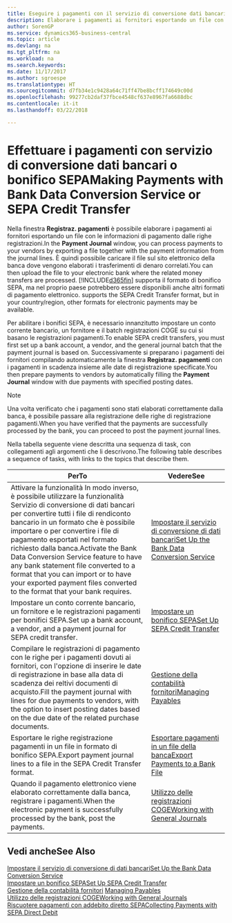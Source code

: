```yaml
---
title: Eseguire i pagamenti con il servizio di conversione dati bancari o bonifico SEPA | Microsoft Docs
description: Elaborare i pagamenti ai fornitori esportando un file con le informazioni di pagamento dalle righe registrazioni.
author: SorenGP
ms.service: dynamics365-business-central
ms.topic: article
ms.devlang: na
ms.tgt_pltfrm: na
ms.workload: na
ms.search.keywords: 
ms.date: 11/17/2017
ms.author: sgroespe
ms.translationtype: HT
ms.sourcegitcommit: d7fb34e1c9428a64c71ff47be8bcff174649c00d
ms.openlocfilehash: 99277cb2daf37fbce4548cf637e8967fa6688dbc
ms.contentlocale: it-it
ms.lasthandoff: 03/22/2018

---
```

# <a name="making-payments-with-bank-data-conversion-service-or-sepa-credit-transfer"></a><span data-ttu-id="ea642-103">Effettuare i pagamenti con servizio di conversione dati bancari o bonifico SEPA</span><span class="sxs-lookup"><span data-stu-id="ea642-103">Making Payments with Bank Data Conversion Service or SEPA Credit Transfer</span></span>
<span data-ttu-id="ea642-104">Nella finestra **Registraz. pagamenti** è possibile elaborare i pagamenti ai fornitori esportando un file con le informazioni di pagamento dalle righe registrazioni.</span><span class="sxs-lookup"><span data-stu-id="ea642-104">In the **Payment Journal** window, you can process payments to your vendors by exporting a file together with the payment information from the journal lines.</span></span> <span data-ttu-id="ea642-105">È quindi possibile caricare il file sul sito elettronico della banca dove vengono elaborati i trasferimenti di denaro correlati.</span><span class="sxs-lookup"><span data-stu-id="ea642-105">You can then upload the file to your electronic bank where the related money transfers are processed.</span></span> [!INCLUDE[d365fin](includes/d365fin_md.md)]<span data-ttu-id="ea642-106"> supporta il formato di bonifico SEPA, ma nel proprio paese potrebbero essere disponibili anche altri formati di pagamento elettronico.</span><span class="sxs-lookup"><span data-stu-id="ea642-106"> supports the SEPA Credit Transfer format, but in your country/region, other formats for electronic payments may be available.</span></span>   

 <span data-ttu-id="ea642-107">Per abilitare i bonifici SEPA, è necessario innanzitutto impostare un conto corrente bancario, un fornitore e il batch registrazioni COGE su cui si basano le registrazioni pagamenti.</span><span class="sxs-lookup"><span data-stu-id="ea642-107">To enable SEPA credit transfers, you must first set up a bank account, a vendor, and the general journal batch that the payment journal is based on.</span></span> <span data-ttu-id="ea642-108">Successivamente si preparano i pagamenti dei fornitori compilando automaticamente la finestra **Registraz. pagamenti** con i pagamenti in scadenza insieme alle date di registrazione specificate.</span><span class="sxs-lookup"><span data-stu-id="ea642-108">You then prepare payments to vendors by automatically filling the **Payment Journal** window with due payments with specified posting dates.</span></span>  

> [!NOTE]  
>  <span data-ttu-id="ea642-109">Una volta verificato che i pagamenti sono stati elaborati correttamente dalla banca, è possibile passare alla registrazione delle righe di registrazione pagamenti.</span><span class="sxs-lookup"><span data-stu-id="ea642-109">When you have verified that the payments are successfully processed by the bank, you can proceed to post the payment journal lines.</span></span>  

 <span data-ttu-id="ea642-110">Nella tabella seguente viene descritta una sequenza di task, con collegamenti agli argomenti che li descrivono.</span><span class="sxs-lookup"><span data-stu-id="ea642-110">The following table describes a sequence of tasks, with links to the topics that describe them.</span></span>   

|<span data-ttu-id="ea642-111">**Per**</span><span class="sxs-lookup"><span data-stu-id="ea642-111">**To**</span></span>|<span data-ttu-id="ea642-112">**Vedere**</span><span class="sxs-lookup"><span data-stu-id="ea642-112">**See**</span></span>|  
|------------|-------------|  
|<span data-ttu-id="ea642-113">Attivare la funzionalità In modo inverso, è possibile utilizzare la funzionalità Servizio di conversione di dati bancari per convertire tutti i file di rendiconto bancario in un formato che è possibile importare o per convertire i file di pagamento esportati nel formato richiesto dalla banca.</span><span class="sxs-lookup"><span data-stu-id="ea642-113">Activate the Bank Data Conversion Service feature to have any bank statement file converted to a format that you can import or to have your exported payment files converted to the format that your bank requires.</span></span>|[<span data-ttu-id="ea642-114">Impostare il servizio di conversione di dati bancari</span><span class="sxs-lookup"><span data-stu-id="ea642-114">Set Up the Bank Data Conversion Service</span></span>](bank-how-setup-bank-statement-service.md)|  
|<span data-ttu-id="ea642-115">Impostare un conto corrente bancario, un fornitore e le registrazioni pagamenti per bonifici SEPA.</span><span class="sxs-lookup"><span data-stu-id="ea642-115">Set up a bank account, a vendor, and a payment journal for SEPA credit transfer.</span></span>|[<span data-ttu-id="ea642-116">Impostare un bonifico SEPA</span><span class="sxs-lookup"><span data-stu-id="ea642-116">Set Up SEPA Credit Transfer</span></span>](finance-how-to-set-up-sepa-credit-transfer.md)|  
|<span data-ttu-id="ea642-117">Compilare le registrazioni di pagamento con le righe per i pagamenti dovuti ai fornitori, con l'opzione di inserire le date di registrazione in base alla data di scadenza dei reltivi documenti di acquisto.</span><span class="sxs-lookup"><span data-stu-id="ea642-117">Fill the payment journal with lines for due payments to vendors, with the option to insert posting dates based on the due date of the related purchase documents.</span></span>|[<span data-ttu-id="ea642-118">Gestione della contabilità fornitori</span><span class="sxs-lookup"><span data-stu-id="ea642-118">Managing Payables</span></span>](payables-manage-payables.md)|  
|<span data-ttu-id="ea642-119">Esportare le righe registrazione pagamenti in un file in formato di bonifico SEPA.</span><span class="sxs-lookup"><span data-stu-id="ea642-119">Export payment journal lines to a file in the SEPA Credit Transfer format.</span></span>|[<span data-ttu-id="ea642-120">Esportare pagamenti in un file della banca</span><span class="sxs-lookup"><span data-stu-id="ea642-120">Export Payments to a Bank File</span></span>](payables-how-export-payments-bank-file.md)|  
|<span data-ttu-id="ea642-121">Quando il pagamento elettronico viene elaborato correttamente dalla banca, registrare i pagamenti.</span><span class="sxs-lookup"><span data-stu-id="ea642-121">When the electronic payment is successfully processed by the bank, post the payments.</span></span>|[<span data-ttu-id="ea642-122">Utilizzo delle registrazioni COGE</span><span class="sxs-lookup"><span data-stu-id="ea642-122">Working with General Journals</span></span>](ui-work-general-journals.md)|  

## <a name="see-also"></a><span data-ttu-id="ea642-123">Vedi anche</span><span class="sxs-lookup"><span data-stu-id="ea642-123">See Also</span></span>  
[<span data-ttu-id="ea642-124">Impostare il servizio di conversione di dati bancari</span><span class="sxs-lookup"><span data-stu-id="ea642-124">Set Up the Bank Data Conversion Service</span></span>](bank-how-setup-bank-statement-service.md)  
[<span data-ttu-id="ea642-125">Impostare un bonifico SEPA</span><span class="sxs-lookup"><span data-stu-id="ea642-125">Set Up SEPA Credit Transfer</span></span>](finance-how-to-set-up-sepa-credit-transfer.md)  
<span data-ttu-id="ea642-126">[Gestione della contabilità fornitori](payables-manage-payables.md) </span><span class="sxs-lookup"><span data-stu-id="ea642-126">[Managing Payables](payables-manage-payables.md) </span></span>  
[<span data-ttu-id="ea642-127">Utilizzo delle registrazioni COGE</span><span class="sxs-lookup"><span data-stu-id="ea642-127">Working with General Journals</span></span>](ui-work-general-journals.md)  
[<span data-ttu-id="ea642-128">Riscuotere pagamenti con addebito diretto SEPA</span><span class="sxs-lookup"><span data-stu-id="ea642-128">Collecting Payments with SEPA Direct Debit</span></span>](finance-collect-payments-with-sepa-direct-debit.md)   

